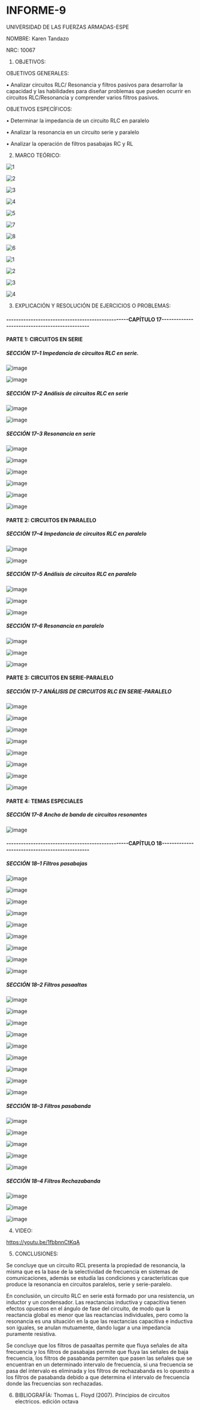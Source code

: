 # INFORME-9

UNIVERSIDAD DE LAS FUERZAS ARMADAS-ESPE

NOMBRE: Karen Tandazo

NRC: 10067

1. OBJETIVOS:

OBJETIVOS GENERALES:

• Analizar  circuitos RLC/ Resonancia y filtros pasivos para desarrollar la capacidad 
y las habilidades para diseñar problemas que pueden ocurrir en  circuitos
RLC/Resonancia y comprender varios filtros pasivos. 

OBJETIVOS ESPECÍFICOS:

• Determinar la impedancia de un circuito RLC en paralelo

• Analizar la resonancia en un circuito serie y paralelo

• Analizar la operación de filtros pasabajas RC y RL

2. MARCO TEÓRICO:

![1](https://user-images.githubusercontent.com/117767335/221338281-8358a721-df8e-4bd0-90ca-5db9c4766928.png)

![2](https://user-images.githubusercontent.com/117767335/221338294-b81762bc-e014-47dd-83c6-3530b7ccb802.png)

![3](https://user-images.githubusercontent.com/117767335/221338305-670e81c7-6596-4e5f-a107-1bfcf779d5d0.png)

![4](https://user-images.githubusercontent.com/117767335/221338344-300089bd-162d-40b8-bc1c-66747a388b92.png)

![5](https://user-images.githubusercontent.com/117767335/221338346-12985df7-aca3-4693-a60d-1f1014099b30.png)

![7](https://user-images.githubusercontent.com/117767335/221338360-9ebc2414-9026-4e18-a2be-98c644562830.png)

![8](https://user-images.githubusercontent.com/117767335/221338361-d88c7ea0-6f87-4b7a-a569-65f09b5b387e.png)

![6](https://user-images.githubusercontent.com/117767335/221338359-e9e79290-bed5-4cb0-9872-5042275f8a0e.png)

![1](https://user-images.githubusercontent.com/117767335/221340296-5ab4ebd9-6de7-4fa7-801e-249a3e2b7726.png)

![2](https://user-images.githubusercontent.com/117767335/221340300-1ed63ba9-0713-49a7-aa08-71bbd52b997a.png)

![3](https://user-images.githubusercontent.com/117767335/221340302-b14a2a29-1b9a-4b44-b789-a5be67c4818f.png)

![4](https://user-images.githubusercontent.com/117767335/221340303-39f26eb0-e333-44c9-8c7c-d3e1252bb087.png)


3. EXPLICACIÓN Y RESOLUCIÓN DE EJERCICIOS O PROBLEMAS:

#### --------------------------------------------------CAPÍTULO 17-----------------------------------------------

#### PARTE 1: CIRCUITOS EN SERIE

##### SECCIÓN 17–1 Impedancia de circuitos RLC en serie.

![image](https://user-images.githubusercontent.com/117767335/221340496-d0a5160c-dfc1-486b-ae4b-7ae8338735d5.png)

![image](https://user-images.githubusercontent.com/117767335/221340509-3a3e0a0f-0f8b-4d18-b78e-db578fb335d5.png)

##### SECCIÓN 17–2 Análisis de circuitos RLC en serie

![image](https://user-images.githubusercontent.com/117767335/221340526-7ca2755c-85d2-483d-847e-ca163dc2a793.png)

![image](https://user-images.githubusercontent.com/117767335/221340581-b418692c-0325-492f-9996-d6a47e2b884d.png)

##### SECCIÓN 17–3 Resonancia en serie

![image](https://user-images.githubusercontent.com/117767335/221340597-985c4ed2-7673-40bb-8313-5b4ff1599ed5.png)

![image](https://user-images.githubusercontent.com/117767335/221340621-eec3acd3-31b0-47df-bc11-d8f8cb71ed59.png)

![image](https://user-images.githubusercontent.com/117767335/221340706-30bdf649-cbc2-487a-b7b9-331741af3157.png)

![image](https://user-images.githubusercontent.com/117767335/221340715-0592add7-ff34-458f-b880-2b920ec3a7be.png)

![image](https://user-images.githubusercontent.com/117767335/221340730-14d57c3b-5987-4443-914c-828d0aae3183.png)

![image](https://user-images.githubusercontent.com/117767335/221340775-d3274b9c-48b4-462e-885e-9557289c939f.png)

#### PARTE 2: CIRCUITOS EN PARALELO

##### SECCIÓN 17–4 Impedancia de circuitos RLC en paralelo

![image](https://user-images.githubusercontent.com/117767335/221340798-8e4d9c98-19b5-4609-beba-529c242ec2ac.png)

![image](https://user-images.githubusercontent.com/117767335/221340815-fd8dd112-7184-4fa6-9d94-90251f5a9dfc.png)

##### SECCIÓN 17–5 Análisis de circuitos RLC en paralelo

![image](https://user-images.githubusercontent.com/117767335/221340962-5d58095c-7e0f-492e-b517-1a4a6b1f6917.png)

![image](https://user-images.githubusercontent.com/117767335/221340986-c8f0a1a0-1c65-46cf-84db-1ab613728a8f.png)

![image](https://user-images.githubusercontent.com/117767335/221341011-de429268-2e11-4676-932b-25fec71d0bc8.png)

##### SECCIÓN 17–6 Resonancia en paralelo

![image](https://user-images.githubusercontent.com/117767335/221341071-6d8a5ba2-cd4b-4f40-9f23-7d0d3f6f6a76.png)

![image](https://user-images.githubusercontent.com/117767335/221341082-b84f913a-b8e4-4791-9296-f83a3ce9365d.png)

![image](https://user-images.githubusercontent.com/117767335/221341103-85b79f2f-2d16-414e-ac31-dc4f8240a0cd.png)

#### PARTE 3: CIRCUITOS EN SERIE-PARALELO

##### SECCIÓN 17–7 ANÁLISIS DE CIRCUITOS RLC EN SERIE-PARALELO

![image](https://user-images.githubusercontent.com/117767335/221341119-6acfac7c-ad55-4248-9817-f094469f7275.png)

![image](https://user-images.githubusercontent.com/117767335/221341167-caed6629-7fe8-4c40-b966-540d9321f45e.png)

![image](https://user-images.githubusercontent.com/117767335/221341175-3f61eae2-6ecb-45f3-ab72-eb5019576a16.png)

![image](https://user-images.githubusercontent.com/117767335/221341185-4e68effd-76c6-4924-a3e1-4da3614c28fb.png)

![image](https://user-images.githubusercontent.com/117767335/221341199-45276f2a-0162-4f4f-9a54-6ca9c3b6a42d.png)

![image](https://user-images.githubusercontent.com/117767335/221341206-8b8495c2-c17c-4da9-80c1-16bf865e20b1.png)

![image](https://user-images.githubusercontent.com/117767335/221341218-5872245f-baf1-4d6a-beaa-8d01ba155c46.png)

![image](https://user-images.githubusercontent.com/117767335/221341233-bd7880d8-95fb-4a8e-b37b-7f846c341724.png)

#### PARTE 4: TEMAS ESPECIALES

##### SECCIÓN 17–8 Ancho de banda de circuitos resonantes

![image](https://user-images.githubusercontent.com/117767335/221341247-f41e550b-b735-4cf4-b26e-990c9373aad7.png)

#### --------------------------------------------------CAPÍTULO 18-----------------------------------------------

##### SECCIÓN 18–1 Filtros pasabajas

![image](https://user-images.githubusercontent.com/117767335/221341427-b1bb74d1-db29-4ffc-a133-a5ab6f514b5b.png)

![image](https://user-images.githubusercontent.com/117767335/221341473-ebe0522d-1a8d-4d2e-a548-a873990156bc.png)

![image](https://user-images.githubusercontent.com/117767335/221341480-6ca7883e-dc44-4752-b010-667a8f6883fe.png)

![image](https://user-images.githubusercontent.com/117767335/221341495-9ae32052-8002-4aba-980d-594b4d2c6238.png)

![image](https://user-images.githubusercontent.com/117767335/221341514-a0334233-20ba-4797-9ecd-6b6e881cd3c7.png)

![image](https://user-images.githubusercontent.com/117767335/221341542-36cd4f02-02ea-44b8-9606-ebd9e2bd2d35.png)

![image](https://user-images.githubusercontent.com/117767335/221341553-ec9f4a87-da87-4078-b5a5-143a05b09de5.png)

![image](https://user-images.githubusercontent.com/117767335/221341569-3f2eaab7-8e3d-405e-a995-bd07394fd8db.png)

![image](https://user-images.githubusercontent.com/117767335/221341578-adc7c414-3e9b-400a-bc51-4de5b2d383ee.png)

##### SECCIÓN 18–2 Filtros pasaaltas

![image](https://user-images.githubusercontent.com/117767335/221341612-10bc4db3-a831-41d6-a1cc-7eb8f5fb458c.png)

![image](https://user-images.githubusercontent.com/117767335/221341620-1c2d17ee-2444-4c8f-953c-094a02143c41.png)

![image](https://user-images.githubusercontent.com/117767335/221341634-1f460ad5-aa30-4a44-bf46-0bcd2c70f1d4.png)

![image](https://user-images.githubusercontent.com/117767335/221341649-aa59ac62-e189-4b0c-90cf-6226a6c01afe.png)

![image](https://user-images.githubusercontent.com/117767335/221341661-e0405bfa-56a1-4c27-9b5e-f5afeb978c6b.png)

![image](https://user-images.githubusercontent.com/117767335/221341672-754225a0-917e-4df9-a20e-7461e5a543a2.png)

![image](https://user-images.githubusercontent.com/117767335/221341681-25cf6523-4324-4a24-922b-aa82d5a4039d.png)

![image](https://user-images.githubusercontent.com/117767335/221341693-7957c718-88cb-44f9-87d2-3d670005c82e.png)

![image](https://user-images.githubusercontent.com/117767335/221341710-7917c58d-6f47-4ad8-9bf4-38b103912ef8.png)

##### SECCIÓN 18–3 Filtros pasabanda

![image](https://user-images.githubusercontent.com/117767335/221341741-9460646e-65c5-46c4-b37e-bfeab16ed9ec.png)

![image](https://user-images.githubusercontent.com/117767335/221341746-095b28ca-3fcb-45b4-935c-9bdd7dca7eee.png)

![image](https://user-images.githubusercontent.com/117767335/221341754-5e425cb7-04a4-44a1-a9d9-8899b8681d00.png)

![image](https://user-images.githubusercontent.com/117767335/221341764-d0f5c48d-9e6d-405a-b155-14b4dda11cd9.png)

![image](https://user-images.githubusercontent.com/117767335/221341781-8766f777-c3d4-4342-8cb6-52e0194d2b74.png)

##### SECCIÓN 18–4 Filtros Rechazabanda

![image](https://user-images.githubusercontent.com/117767335/221341805-4a05dc23-b893-414f-8097-616706f34974.png)

![image](https://user-images.githubusercontent.com/117767335/221341835-231e0f77-8479-4994-9964-f9e52d8ca067.png)

![image](https://user-images.githubusercontent.com/117767335/221341842-a0546db1-af57-412b-b93b-e5085517deda.png)

4. VIDEO:

https://youtu.be/1fbbnnCtKqA

5. CONCLUSIONES:

Se concluye que un circuito RCL presenta la propiedad de resonancia, la misma que es la base de la selectividad de frecuencia 
en sistemas de comunicaciones, además se estudia las condiciones y características que produce la resonancia en circuitos 
paralelos, serie y serie-paralelo.

En conclusión, un circuito RLC en serie está formado por una resistencia, un inductor y un condensador. Las reactancias inductiva
y capacitiva tienen efectos opuestos en el ángulo de fase del circuito, de modo que la reactancia global es menor que las reactancias 
individuales, pero como la resonancia es una situación en la que las reactancias capacitiva e inductiva son iguales, se anulan 
mutuamente, dando lugar a una impedancia puramente resistiva.

Se concluye que los filtros de pasaaltas permite que fluya señales de alta frecuencia y los filtros de pasabajas permite que fluya las 
señales de baja frecuencia, los filtros de pasabanda permiten que pasen las señales que se encuentran en un determinado intervalo de 
frecuencia, si una frecuencia se pasa del intervalo es eliminada y los filtros de rechazabanda es lo opuesto a los filtros de pasabanda 
debido a que determina el intervalo de frecuencia donde las frecuencias son rechazadas.

6. BIBLIOGRAFÍA:
Thomas L. Floyd (2007). Principios de circuitos electricos. edición octava
